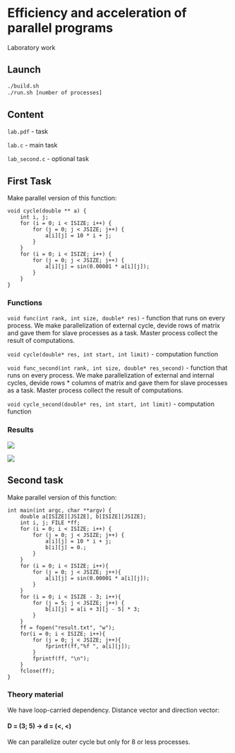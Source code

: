 # Efficiency and acceleration of parallel programs
Laboratory work
## Launch
```bash
./build.sh
./run.sh [number of processes]
```
## Content
```lab.pdf``` - task

```lab.c``` - main task

```lab_second.c``` - optional task
## First Task 
Make parallel version of this function:
```
void cycle(double ** a) {
    int i, j;
    for (i = 0; i < ISIZE; i++) {
        for (j = 0; j < JSIZE; j++) {
            a[i][j] = 10 * i + j;
        }
    }
    for (i = 0; i < ISIZE; i++) {
        for (j = 0; j < JSIZE; j++) {
            a[i][j] = sin(0.00001 * a[i][j]);
        }
    }
}
```
### Functions
```void func(int rank, int size, double* res)``` - function that runs on every process. 
We make parallelization of external cycle, devide rows of matrix and gave them for slave processes
as a task. Master process collect the result of computations. 

```void cycle(double* res, int start, int limit)``` - computation function

```void func_second(int rank, int size, double* res_second)``` - function that runs on every process. 
We make parallelization of external and internal cycles, devide rows * columns of matrix and gave them for slave processes
as a task. Master process collect the result of computations. 

```void cycle_second(double* res, int start, int limit)``` - computation function
### Results
![](resources/table.png)

![](resources/graph.png)

## Second task
Make parallel version of this function:
```
int main(int argc, char **argv) {
    double a[ISIZE][JSIZE], b[ISIZE][JSIZE];
    int i, j; FILE *ff;
    for (i = 0; i < ISIZE; i++) {
        for (j = 0; j < JSIZE; j++) {
            a[i][j] = 10 * i + j;
            b[i][j] = 0.;
        }
    }
    for (i = 0; i < ISIZE; i++){
        for (j = 0; j < JSIZE; j++){
            a[i][j] = sin(0.00001 * a[i][j]);
        }
    }
    for (i = 0; i < ISIZE - 3; i++){
        for (j = 5; j < JSIZE; j++) {
            b[i][j] = a[i + 3][j - 5] * 3;
        }
    }
    ff = fopen("result.txt", "w");
    for(i = 0; i < ISIZE; i++){
        for (j = 0; j < JSIZE; j++){
            fprintf(ff,"%f ", a[i][j]);
        }
        fprintf(ff, "\n");
    }
    fclose(ff);
}
```
### Theory material
We have loop-carried dependency. Distance vector and direction vector:

#### D = (3; 5) -> d = (<, <)

We can parallelize outer cycle but only for 8 or less processes.

